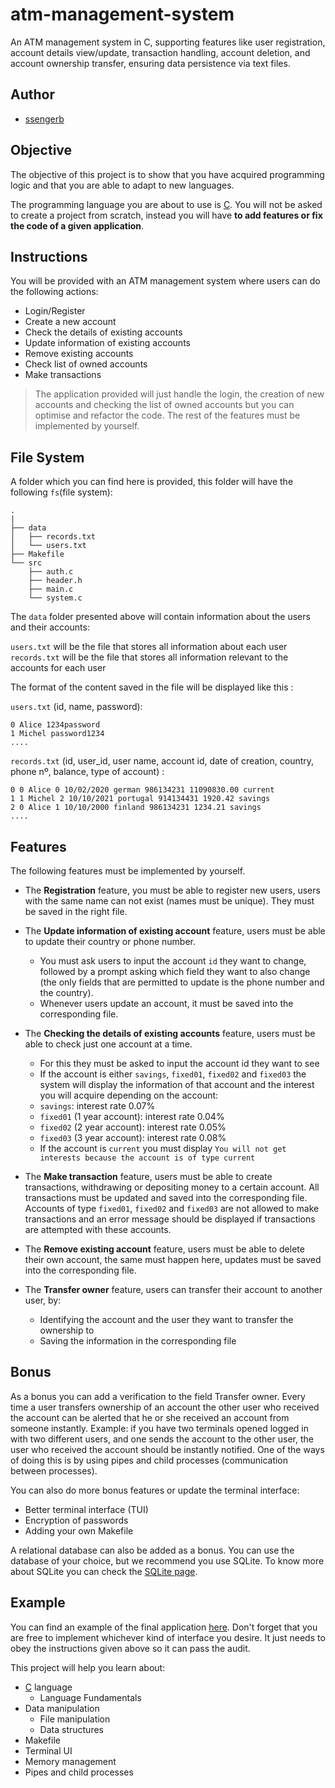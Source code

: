 # atm-management-system

An ATM management system in C, supporting features like user registration, account details view/update, transaction handling, account deletion, and account ownership transfer, ensuring data persistence via text files.

## Author 

* [ssengerb](https://github.com/smslash)

## Objective

The objective of this project is to show that you have acquired programming logic and that you are able to adapt to new languages.

The programming language you are about to use is [C](https://en.wikipedia.org/wiki/C_%28programming_language%29). You will not be asked to create a project from scratch, instead you will have **to add features or fix the code of a given application**.

## Instructions

You will be provided with an ATM management system where users can do the following actions:

- Login/Register
- Create a new account
- Check the details of existing accounts
- Update information of existing accounts
- Remove existing accounts
- Check list of owned accounts
- Make transactions

> The application provided will just handle the login, the creation of new accounts and checking the list of owned accounts but you can optimise and refactor the code. The rest of the features must be implemented by yourself.

## File System

A folder which you can find here is provided, this folder will have the following `fs`(file system):

```console
.
|
├── data
│   ├── records.txt
│   └── users.txt
├── Makefile
└── src
    ├── auth.c
    ├── header.h
    ├── main.c
    └── system.c
```

The `data` folder presented above will contain information about the users and their accounts:

`users.txt` will be the file that stores all information about each user
`records.txt` will be the file that stores all information relevant to the accounts for each user

The format of the content saved in the file will be displayed like this :

`users.txt` (id, name, password):

```console
0 Alice 1234password
1 Michel password1234
....
```

`records.txt` (id, user_id, user name, account id, date of creation, country, phone nº, balance, type of account) :

```console
0 0 Alice 0 10/02/2020 german 986134231 11090830.00 current
1 1 Michel 2 10/10/2021 portugal 914134431 1920.42 savings
2 0 Alice 1 10/10/2000 finland 986134231 1234.21 savings
....
```

## Features

The following features must be implemented by yourself.

- The **Registration** feature, you must be able to register new users, users with the same name can not exist (names must be unique). They must be saved in the right file.

- The **Update information of existing account** feature, users must be able to update their country or phone number.
  - You must ask users to input the account `id` they want to change, followed by a prompt asking which field they want to also change (the only fields that are permitted to update is the phone number and the country).
  - Whenever users update an account, it must be saved into the corresponding file.

- The **Checking the details of existing accounts** feature, users must be able to check just one account at a time.
  - For this they must be asked to input the account id they want to see
  -  If the account is either `savings`, `fixed01`, `fixed02` and `fixed03` the system will display the information of that account and the interest you will acquire depending on the account:
    - `savings`: interest rate 0.07%
    - `fixed01` (1 year account): interest rate 0.04%
    - `fixed02` (2 year account): interest rate 0.05%
    - `fixed03` (3 year account): interest rate 0.08%
    - If the account is `current` you must display `You will not get interests because the account is of type current`

- The **Make transaction** feature, users must be able to create transactions, withdrawing or depositing money to a certain account. All transactions must be updated and saved into the corresponding file. Accounts of type `fixed01`, `fixed02` and `fixed03` are not allowed to make transactions and an error message should be displayed if transactions are attempted with these accounts.

- The **Remove existing account** feature, users must be able to delete their own account, the same must happen here, updates must be saved into the corresponding file.

- The **Transfer owner** feature, users can transfer their account to another user, by:
  - Identifying the account and the user they want to transfer the ownership to
  - Saving the information in the corresponding file

## Bonus

As a bonus you can add a verification to the field Transfer owner. Every time a user transfers ownership of an account the other user who received the account can be alerted that he or she received an account from someone instantly. Example: if you have two terminals opened logged in with two different users, and one sends the account to the other user, the user who received the account should be instantly notified. One of the ways of doing this is by using pipes and child processes (communication between processes).

You can also do more bonus features or update the terminal interface:

- Better terminal interface (TUI)
- Encryption of passwords
- Adding your own Makefile

A relational database can also be added as a bonus. You can use the database of your choice, but we recommend you use SQLite. To know more about SQLite you can check the [SQLite page](https://www.sqlite.org/index.html).

## Example

You can find an example of the final application [here](https://www.youtube.com/watch?v=xVtikDcGG2E&ab_channel=01-edu). Don't forget that you are free to implement whichever kind of interface you desire. It just needs to obey the instructions given above so it can pass the audit.

This project will help you learn about:

- [C](https://en.wikipedia.org/wiki/C_%28programming_language%29) language
  - Language Fundamentals
- Data manipulation
  - File manipulation
  - Data structures
- Makefile
- Terminal UI
- Memory management
- Pipes and child processes











